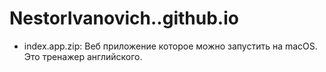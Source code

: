 # NestorIvanovich..github.io
- index.app.zip: Веб приложение которое можно запустить на macOS. Это тренажер английского.
